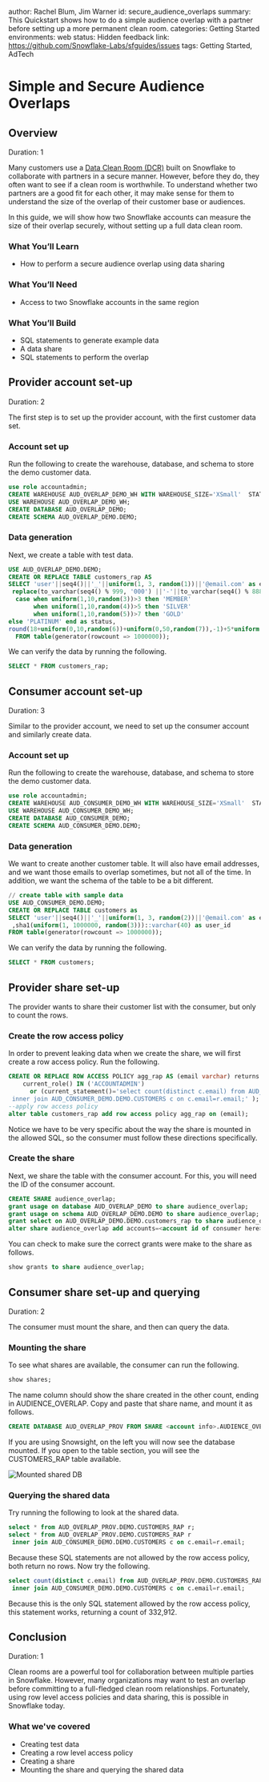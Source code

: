 author: Rachel Blum, Jim Warner
id: secure_audience_overlaps
summary: This Quickstart shows how to do a simple audience overlap with a partner before setting up a more permanent clean room.
categories: Getting Started
environments: web
status: Hidden
feedback link: https://github.com/Snowflake-Labs/sfguides/issues
tags: Getting Started, AdTech

# Simple and Secure Audience Overlaps
<!-- ------------------------ -->
## Overview 
Duration: 1

Many customers use a [Data Clean Room (DCR)](https://quickstarts.snowflake.com/guide/build_a_data_clean_room_in_snowflake/index.html) built on Snowflake to collaborate with partners in a secure manner.  However, before they do, they often want to see if a clean room is worthwhile.  To understand whether two partners are a good fit for each other, it may make sense for them to understand the size of the overlap of their customer base or audiences.

In this guide, we will show how two Snowflake accounts can measure the size of their overlap securely, without setting up a full data clean room.

### What You’ll Learn 
- How to perform a secure audience overlap using data sharing

### What You’ll Need 
- Access to two Snowflake accounts in the same region

### What You’ll Build 
- SQL statements to generate example data
- A data share
- SQL statements to perform the overlap

<!-- ------------------------ -->
## Provider account set-up
Duration: 2

The first step is to set up the provider account, with the first customer data set.

### Account set up
Run the following to create the warehouse, database, and schema to store the demo customer data.

```sql
use role accountadmin;
CREATE WAREHOUSE AUD_OVERLAP_DEMO_WH WITH WAREHOUSE_SIZE='XSmall'  STATEMENT_TIMEOUT_IN_SECONDS=15    STATEMENT_QUEUED_TIMEOUT_IN_SECONDS=15;
USE WAREHOUSE AUD_OVERLAP_DEMO_WH;
CREATE DATABASE AUD_OVERLAP_DEMO;
CREATE SCHEMA AUD_OVERLAP_DEMO.DEMO;
```

### Data generation
Next, we create a table with test data.

```sql
USE AUD_OVERLAP_DEMO.DEMO;
CREATE OR REPLACE TABLE customers_rap AS
SELECT 'user'||seq4()||'_'||uniform(1, 3, random(1))||'@email.com' as email,
 replace(to_varchar(seq4() % 999, '000') ||'-'||to_varchar(seq4() % 888, '000')||'-'||to_varchar(seq4() % 777, '000')||uniform(1, 10, random(2)),' ','') as phone,
  case when uniform(1,10,random(3))>3 then 'MEMBER'
       when uniform(1,10,random(4))>5 then 'SILVER'
       when uniform(1,10,random(5))>7 then 'GOLD'
else 'PLATINUM' end as status,
round(18+uniform(0,10,random(6))+uniform(0,50,random(7)),-1)+5*uniform(0,1,random(8)) as age_band
  FROM table(generator(rowcount => 1000000));
```

We can verify the data by running the following.

```sql
SELECT * FROM customers_rap;
```

## Consumer account set-up
Duration: 3

Similar to the provider account, we need to set up the consumer account and similarly create data.

### Account set up
Run the following to create the warehouse, database, and schema to store the demo customer data.

```sql
use role accountadmin;
CREATE WAREHOUSE AUD_CONSUMER_DEMO_WH WITH WAREHOUSE_SIZE='XSmall'  STATEMENT_TIMEOUT_IN_SECONDS=15    STATEMENT_QUEUED_TIMEOUT_IN_SECONDS=15;
USE WAREHOUSE AUD_CONSUMER_DEMO_WH;
CREATE DATABASE AUD_CONSUMER_DEMO;
CREATE SCHEMA AUD_CONSUMER_DEMO.DEMO;
```

### Data generation
We want to create another customer table.  It will also have email addresses, and we want those emails to overlap sometimes, but not all of the time.  In addition, we want the schema of the table to be a bit different.

```sql
// create table with sample data
USE AUD_CONSUMER_DEMO.DEMO;
CREATE OR REPLACE TABLE customers as
SELECT 'user'||seq4()||'_'||uniform(1, 3, random(2))||'@email.com' as email,
 ,sha1(uniform(1, 1000000, random(3)))::varchar(40) as user_id
FROM table(generator(rowcount => 1000000));
```

We can verify the data by running the following.

```sql
SELECT * FROM customers;
```

## Provider share set-up
The provider wants to share their customer list with the consumer, but only to count the rows.

### Create the row access policy
In order to prevent leaking data when we create the share, we will first create a row access policy.  Run the following.

```sql
CREATE OR REPLACE ROW ACCESS POLICY agg_rap AS (email varchar) returns boolean ->
    current_role() IN ('ACCOUNTADMIN')
      or (current_statement()='select count(distinct c.email) from AUD_OVERLAP_PROV.DEMO.CUSTOMERS_RAP r
 inner join AUD_CONSUMER_DEMO.DEMO.CUSTOMERS c on c.email=r.email;' );
--apply row access policy
alter table customers_rap add row access policy agg_rap on (email);
```

Notice we have to be very specific about the way the share is mounted in the allowed SQL, so the consumer must follow these directions specifically.

### Create the share
Next, we share the table with the consumer account.  For this, you will need the ID of the consumer account.

```sql
CREATE SHARE audience_overlap;
grant usage on database AUD_OVERLAP_DEMO to share audience_overlap;
grant usage on schema AUD_OVERLAP_DEMO.DEMO to share audience_overlap;
grant select on AUD_OVERLAP_DEMO.DEMO.customers_rap to share audience_overlap;
alter share audience_overlap add accounts=<account id of consumer here>;
```

You can check to make sure the correct grants were make to the share as follows.

```sql
show grants to share audience_overlap;
```

## Consumer share set-up and querying
Duration: 2

The consumer must mount the share, and then can query the data.

### Mounting the share
To see what shares are available, the consumer can run the following.

```sql
show shares;
```

The name column should show the share created in the other count, ending in AUDIENCE_OVERLAP.  Copy and paste that share name, and mount it as follows.

```sql
CREATE DATABASE AUD_OVERLAP_PROV FROM SHARE <account info>.AUDIENCE_OVERLAP;
```

If you are using Snowsight, on the left you will now see the database mounted.  If you open to the table section, you will see the CUSTOMERS_RAP table available.

![Mounted shared DB](assets/snowsight-shared-db.png)

### Querying the shared data
Try running the following to look at the shared data.

```sql
select * from AUD_OVERLAP_PROV.DEMO.CUSTOMERS_RAP r;
select * from AUD_OVERLAP_PROV.DEMO.CUSTOMERS_RAP r
 inner join AUD_CONSUMER_DEMO.DEMO.CUSTOMERS c on c.email=r.email;
```

Because these SQL statements are not allowed by the row access policy, both return no rows.  Now try the following.

```sql
select count(distinct c.email) from AUD_OVERLAP_PROV.DEMO.CUSTOMERS_RAP r
 inner join AUD_CONSUMER_DEMO.DEMO.CUSTOMERS c on c.email=r.email;
```

Because this is the only SQL statement allowed by the row access policy, this statement works, returning a count of 332,912.

<!-- ------------------------ -->
## Conclusion
Duration: 1

Clean rooms are a powerful tool for collaboration between multiple parties in Snowflake.  However, many organizations may want to test an overlap before committing to a full-fledged clean room relationships.  Fortunately, using row level access policies and data sharing, this is possible in Snowflake today.

### What we've covered
- Creating test data
- Creating a row level access policy
- Creating a share
- Mounting the share and querying the shared data